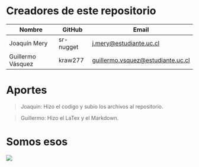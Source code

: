 # Creadores de este repositorio
| Nombre | GitHub |  Email |
| ------- | ------ | ----- |
| Joaquín Mery | sr-nugget | j.mery@estudiante.uc.cl |
| Guillermo Vásquez | kraw277 | guillermo.vsquez@estudiante.uc.cl |

# Aportes
> Joaquin: Hizo el codigo y subio los archivos al repositorio.

> Guillermo: Hizo el LaTex y el Markdown.

# Somos esos
![](https://i.pinimg.com/736x/ed/3e/75/ed3e75c136244bdf7285eba807015f99.jpg)
